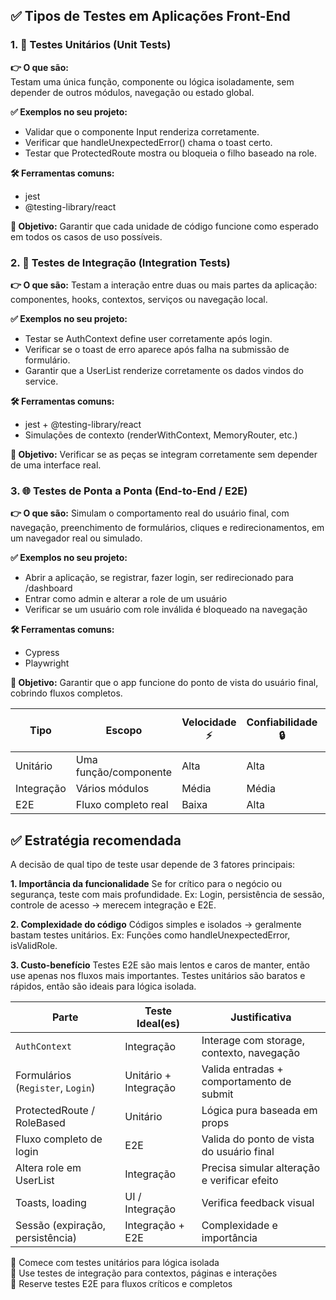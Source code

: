 ## ✅ Tipos de Testes em Aplicações Front-End
### 1. 🧪 Testes Unitários (Unit Tests)
**👉 O que são:**  
Testam uma única função, componente ou lógica isoladamente, sem depender de outros módulos, navegação ou estado global.

**✅ Exemplos no seu projeto:**
- Validar que o componente Input renderiza corretamente.
- Verificar que handleUnexpectedError() chama o toast certo.
- Testar que ProtectedRoute mostra ou bloqueia o filho baseado na role.

**🛠️ Ferramentas comuns:**
- jest
- @testing-library/react

**🧠 Objetivo:** Garantir que cada unidade de código funcione como esperado em todos os casos de uso possíveis.

### 2. 🔄 Testes de Integração (Integration Tests)
**👉 O que são:**
Testam a interação entre duas ou mais partes da aplicação: componentes, hooks, contextos, serviços ou navegação local.

**✅ Exemplos no seu projeto:**
- Testar se AuthContext define user corretamente após login.
- Verificar se o toast de erro aparece após falha na submissão de formulário.
- Garantir que a UserList renderize corretamente os dados vindos do service.

**🛠️ Ferramentas comuns:**
- jest + @testing-library/react
- Simulações de contexto (renderWithContext, MemoryRouter, etc.)

**🧠 Objetivo:** Verificar se as peças se integram corretamente sem depender de uma interface real.

### 3. 🌐 Testes de Ponta a Ponta (End-to-End / E2E)
**👉 O que são:**
Simulam o comportamento real do usuário final, com navegação, preenchimento de formulários, cliques e redirecionamentos, em um navegador real ou simulado.

**✅ Exemplos no seu projeto:**
- Abrir a aplicação, se registrar, fazer login, ser redirecionado para /dashboard
- Entrar como admin e alterar a role de um usuário
- Verificar se um usuário com role inválida é bloqueado na navegação

**🛠️ Ferramentas comuns:**
- Cypress
- Playwright

**🧠 Objetivo:** Garantir que o app funcione do ponto de vista do usuário final, cobrindo fluxos completos.

| Tipo       | Escopo                | Velocidade ⚡ | Confiabilidade 🔒 | Custo de Manutenção 💸 |
| ---------- | --------------------- | ------------ | ----------------- | ---------------------- |
| Unitário   | Uma função/componente | Alta         | Alta              | Baixo                  |
| Integração | Vários módulos        | Média        | Média             | Médio                  |
| E2E        | Fluxo completo real   | Baixa        | Alta              | Alto                   |

## ✅ Estratégia recomendada
A decisão de qual tipo de teste usar depende de 3 fatores principais:

**1. Importância da funcionalidade**
Se for crítico para o negócio ou segurança, teste com mais profundidade.
Ex: Login, persistência de sessão, controle de acesso → merecem integração e E2E.

**2. Complexidade do código**
Códigos simples e isolados → geralmente bastam testes unitários.
Ex: Funções como handleUnexpectedError, isValidRole.

**3. Custo-benefício**
Testes E2E são mais lentos e caros de manter, então use apenas nos fluxos mais importantes.
Testes unitários são baratos e rápidos, então são ideais para lógica isolada.

| Parte                             | Teste Ideal(es)       | Justificativa                                |
| --------------------------------- | --------------------- | -------------------------------------------- |
| `AuthContext`                     | Integração            | Interage com storage, contexto, navegação    |
| Formulários (`Register`, `Login`) | Unitário + Integração | Valida entradas + comportamento de submit    |
| ProtectedRoute / RoleBased        | Unitário              | Lógica pura baseada em props                 |
| Fluxo completo de login           | E2E                   | Valida do ponto de vista do usuário final    |
| Altera role em UserList           | Integração            | Precisa simular alteração e verificar efeito |
| Toasts, loading                   | UI / Integração       | Verifica feedback visual                     |
| Sessão (expiração, persistência)  | Integração + E2E      | Complexidade e importância                   |


🔸 Comece com testes unitários para lógica isolada  
🔸 Use testes de integração para contextos, páginas e interações  
🔸 Reserve testes E2E para fluxos críticos e completos  